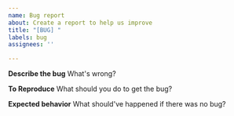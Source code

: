 ```yaml
---
name: Bug report
about: Create a report to help us improve
title: "[BUG] "
labels: bug
assignees: ''

---
```


**Describe the bug**
What's wrong?

**To Reproduce**
What should you do to get the bug?

**Expected behavior**
What should've happened if there was no bug?

